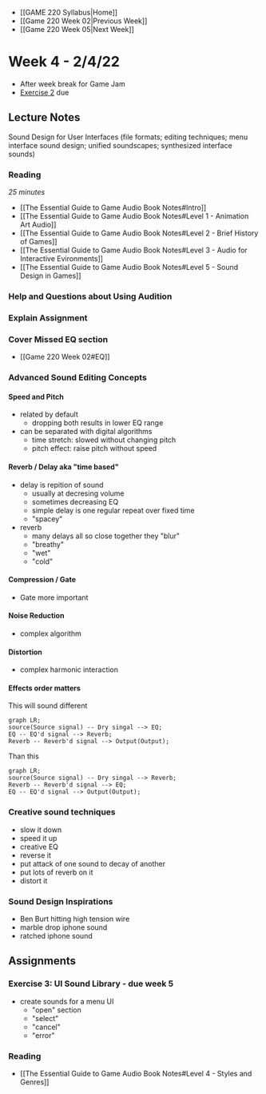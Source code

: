 - [[GAME 220 Syllabus|Home]]
- [[Game 220 Week 02|Previous Week]]
- [[Game 220 Week 05|Next Week]]

# Week 4 - 2/4/22
- After week break for Game Jam
- [Exercise 2](https://github.com/APUGames/Game-220-Exercise-2/tree/main) due

## Lecture Notes
Sound Design for User Interfaces (file formats; editing techniques; menu interface sound design; unified soundscapes; synthesized interface sounds) 

### Reading 
_25 minutes_

- [[The Essential Guide to Game Audio Book Notes#Intro]]
- [[The Essential Guide to Game Audio Book Notes#Level 1 - Animation Art Audio]]
- [[The Essential Guide to Game Audio Book Notes#Level 2 - Brief History of Games]]
- [[The Essential Guide to Game Audio Book Notes#Level 3 - Audio for Interactive Evironments]]
- [[The Essential Guide to Game Audio Book Notes#Level 5 - Sound Design in Games]]

### Help and Questions about Using Audition

### Explain Assignment

### Cover Missed EQ section
- [[Game 220 Week 02#EQ]]

### Advanced Sound Editing Concepts
#### Speed and Pitch
- related by default
	- dropping both results in lower EQ range
- can be separated with digital algorithms
	- time stretch: slowed without changing pitch
	- pitch effect: raise pitch without speed

#### Reverb / Delay aka "time based"
- delay is repition of sound
	- usually at decresing volume
	- sometimes decreasing EQ
	- simple delay is one regular repeat over fixed time
	- "spacey" 
- reverb
	- many delays all so close together they "blur"
	- "breathy"
	- "wet"
	- "cold"

#### Compression / Gate
- Gate more important

#### Noise Reduction
- complex algorithm

#### Distortion
- complex harmonic interaction

#### Effects order matters	
This will sound different
```mermaid
graph LR;
source(Source signal) -- Dry singal --> EQ;
EQ -- EQ'd signal --> Reverb;
Reverb -- Reverb'd signal --> Output(Output);
```
Than this	
```mermaid
graph LR;
source(Source signal) -- Dry singal --> Reverb;
Reverb -- Reverb'd signal --> EQ;
EQ -- EQ'd signal --> Output(Output);
```

### Creative sound techniques
- slow it down
- speed it up
- creative EQ
- reverse it
- put attack of one sound to decay of another
- put lots of reverb on it
- distort it

### Sound Design Inspirations
- Ben Burt hitting high tension wire
- marble drop iphone sound
- ratched iphone sound

## Assignments
### Exercise 3: UI Sound Library  - due week 5
- create sounds for a menu UI
  - "open" section
  - "select"
  - "cancel"
  - "error"
  
### Reading
- [[The Essential Guide to Game Audio Book Notes#Level 4 - Styles and Genres]]